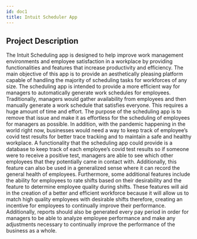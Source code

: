 ```yaml
---
id: doc1
title: Intuit Scheduler App
---
```


## Project Description

The Intuit Scheduling app is designed to help improve work management environments and employee satisfaction in a workplace by providing functionalities and features that increase productivity and efficiency. The main objective of this app is to provide an aesthetically pleasing platform capable of handling the majority of scheduling tasks for workforces of any size. The scheduling app is intended to provide a more efficient way for managers to automatically generate work schedules for employees. Traditionally, managers would gather availability from employees and then manually generate a work schedule that satisfies everyone. This requires a huge amount of time and effort. The purpose of the scheduling app is to remove that issue and make it as effortless for the scheduling of employees for managers as possible. In addition, with the pandemic happening in the world right now, businesses would need a way to keep track of employee’s covid test results for better trace tracking and to maintain a safe and healthy workplace. A functionality that the scheduling app could provide is a database to keep track of each employee’s covid test results so if someone were to receive a positive test, managers are able to see which other employees that they potentially came in contact with. Additionally, this feature can also be used in a generalized sense where it can record the general health of employees. Furthermore, some additional features include the ability for employees to rate shifts based on their desirability and the feature to determine employee quality during shifts. These features will aid in the creation of a better and efficient workforce because it will allow us to match high quality employees with desirable shifts therefore, creating an incentive for employees to continually improve their performance. Additionally, reports should also be generated every pay period in order for managers to be able to analyze employee performance and make any adjustments necessary to continually improve the performance of the business as a whole.
